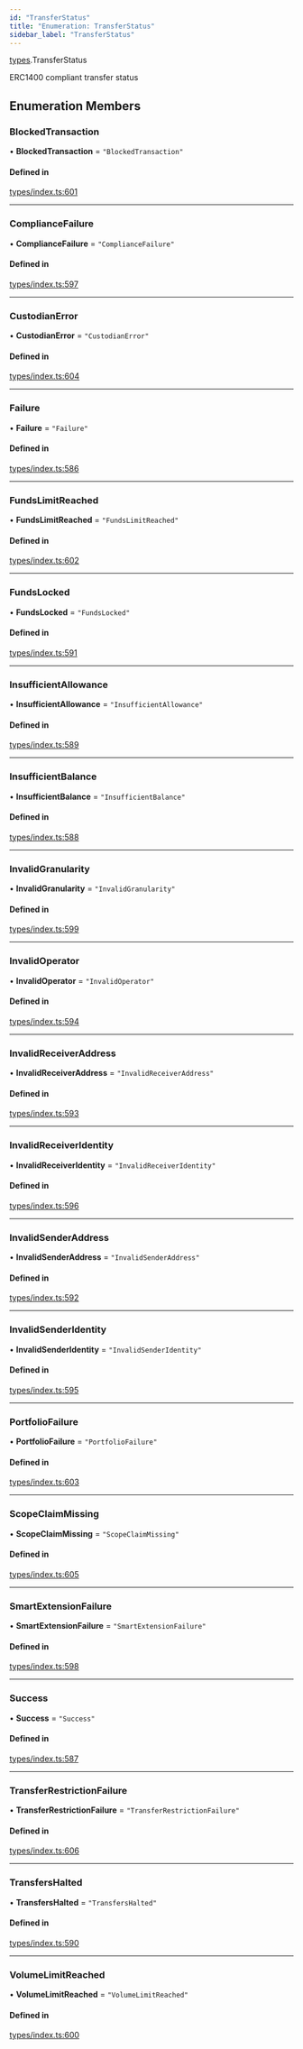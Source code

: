 ```yaml
---
id: "TransferStatus"
title: "Enumeration: TransferStatus"
sidebar_label: "TransferStatus"
---
```


[types](../../../modules/Types/Types.md).TransferStatus

ERC1400 compliant transfer status

## Enumeration Members

### BlockedTransaction

• **BlockedTransaction** = ``"BlockedTransaction"``

#### Defined in

[types/index.ts:601](https://github.com/PolymeshAssociation/polymesh-sdk/blob/07a4c5b0/src/types/index.ts#L601)

___

### ComplianceFailure

• **ComplianceFailure** = ``"ComplianceFailure"``

#### Defined in

[types/index.ts:597](https://github.com/PolymeshAssociation/polymesh-sdk/blob/07a4c5b0/src/types/index.ts#L597)

___

### CustodianError

• **CustodianError** = ``"CustodianError"``

#### Defined in

[types/index.ts:604](https://github.com/PolymeshAssociation/polymesh-sdk/blob/07a4c5b0/src/types/index.ts#L604)

___

### Failure

• **Failure** = ``"Failure"``

#### Defined in

[types/index.ts:586](https://github.com/PolymeshAssociation/polymesh-sdk/blob/07a4c5b0/src/types/index.ts#L586)

___

### FundsLimitReached

• **FundsLimitReached** = ``"FundsLimitReached"``

#### Defined in

[types/index.ts:602](https://github.com/PolymeshAssociation/polymesh-sdk/blob/07a4c5b0/src/types/index.ts#L602)

___

### FundsLocked

• **FundsLocked** = ``"FundsLocked"``

#### Defined in

[types/index.ts:591](https://github.com/PolymeshAssociation/polymesh-sdk/blob/07a4c5b0/src/types/index.ts#L591)

___

### InsufficientAllowance

• **InsufficientAllowance** = ``"InsufficientAllowance"``

#### Defined in

[types/index.ts:589](https://github.com/PolymeshAssociation/polymesh-sdk/blob/07a4c5b0/src/types/index.ts#L589)

___

### InsufficientBalance

• **InsufficientBalance** = ``"InsufficientBalance"``

#### Defined in

[types/index.ts:588](https://github.com/PolymeshAssociation/polymesh-sdk/blob/07a4c5b0/src/types/index.ts#L588)

___

### InvalidGranularity

• **InvalidGranularity** = ``"InvalidGranularity"``

#### Defined in

[types/index.ts:599](https://github.com/PolymeshAssociation/polymesh-sdk/blob/07a4c5b0/src/types/index.ts#L599)

___

### InvalidOperator

• **InvalidOperator** = ``"InvalidOperator"``

#### Defined in

[types/index.ts:594](https://github.com/PolymeshAssociation/polymesh-sdk/blob/07a4c5b0/src/types/index.ts#L594)

___

### InvalidReceiverAddress

• **InvalidReceiverAddress** = ``"InvalidReceiverAddress"``

#### Defined in

[types/index.ts:593](https://github.com/PolymeshAssociation/polymesh-sdk/blob/07a4c5b0/src/types/index.ts#L593)

___

### InvalidReceiverIdentity

• **InvalidReceiverIdentity** = ``"InvalidReceiverIdentity"``

#### Defined in

[types/index.ts:596](https://github.com/PolymeshAssociation/polymesh-sdk/blob/07a4c5b0/src/types/index.ts#L596)

___

### InvalidSenderAddress

• **InvalidSenderAddress** = ``"InvalidSenderAddress"``

#### Defined in

[types/index.ts:592](https://github.com/PolymeshAssociation/polymesh-sdk/blob/07a4c5b0/src/types/index.ts#L592)

___

### InvalidSenderIdentity

• **InvalidSenderIdentity** = ``"InvalidSenderIdentity"``

#### Defined in

[types/index.ts:595](https://github.com/PolymeshAssociation/polymesh-sdk/blob/07a4c5b0/src/types/index.ts#L595)

___

### PortfolioFailure

• **PortfolioFailure** = ``"PortfolioFailure"``

#### Defined in

[types/index.ts:603](https://github.com/PolymeshAssociation/polymesh-sdk/blob/07a4c5b0/src/types/index.ts#L603)

___

### ScopeClaimMissing

• **ScopeClaimMissing** = ``"ScopeClaimMissing"``

#### Defined in

[types/index.ts:605](https://github.com/PolymeshAssociation/polymesh-sdk/blob/07a4c5b0/src/types/index.ts#L605)

___

### SmartExtensionFailure

• **SmartExtensionFailure** = ``"SmartExtensionFailure"``

#### Defined in

[types/index.ts:598](https://github.com/PolymeshAssociation/polymesh-sdk/blob/07a4c5b0/src/types/index.ts#L598)

___

### Success

• **Success** = ``"Success"``

#### Defined in

[types/index.ts:587](https://github.com/PolymeshAssociation/polymesh-sdk/blob/07a4c5b0/src/types/index.ts#L587)

___

### TransferRestrictionFailure

• **TransferRestrictionFailure** = ``"TransferRestrictionFailure"``

#### Defined in

[types/index.ts:606](https://github.com/PolymeshAssociation/polymesh-sdk/blob/07a4c5b0/src/types/index.ts#L606)

___

### TransfersHalted

• **TransfersHalted** = ``"TransfersHalted"``

#### Defined in

[types/index.ts:590](https://github.com/PolymeshAssociation/polymesh-sdk/blob/07a4c5b0/src/types/index.ts#L590)

___

### VolumeLimitReached

• **VolumeLimitReached** = ``"VolumeLimitReached"``

#### Defined in

[types/index.ts:600](https://github.com/PolymeshAssociation/polymesh-sdk/blob/07a4c5b0/src/types/index.ts#L600)
